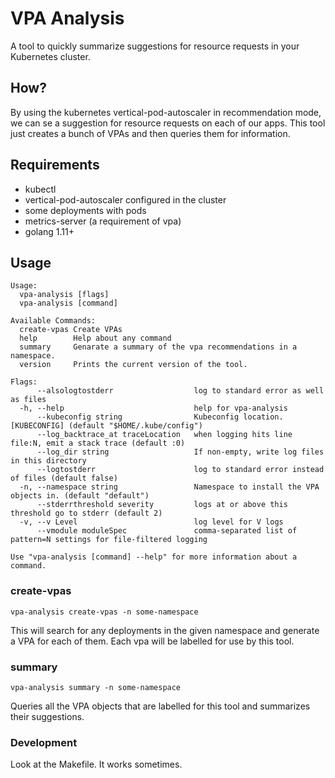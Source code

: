 # VPA Analysis

A tool to quickly summarize suggestions for resource requests in your Kubernetes cluster.

## How?

By using the kubernetes vertical-pod-autoscaler in recommendation mode, we can se a suggestion for resource requests on each of our apps.  This tool just creates a bunch of VPAs and then queries them for information.

## Requirements

* kubectl
* vertical-pod-autoscaler configured in the cluster
* some deployments with pods
* metrics-server (a requirement of vpa)
* golang 1.11+

## Usage

```
Usage:
  vpa-analysis [flags]
  vpa-analysis [command]

Available Commands:
  create-vpas Create VPAs
  help        Help about any command
  summary     Genarate a summary of the vpa recommendations in a namespace.
  version     Prints the current version of the tool.

Flags:
      --alsologtostderr                  log to standard error as well as files
  -h, --help                             help for vpa-analysis
      --kubeconfig string                Kubeconfig location. [KUBECONFIG] (default "$HOME/.kube/config")
      --log_backtrace_at traceLocation   when logging hits line file:N, emit a stack trace (default :0)
      --log_dir string                   If non-empty, write log files in this directory
      --logtostderr                      log to standard error instead of files (default false)
  -n, --namespace string                 Namespace to install the VPA objects in. (default "default")
      --stderrthreshold severity         logs at or above this threshold go to stderr (default 2)
  -v, --v Level                          log level for V logs
      --vmodule moduleSpec               comma-separated list of pattern=N settings for file-filtered logging

Use "vpa-analysis [command] --help" for more information about a command.
```

### create-vpas

```vpa-analysis create-vpas -n some-namespace```

This will search for any deployments in the given namespace and generate a VPA for each of them.  Each vpa will be labelled for use by this tool.

### summary

```vpa-analysis summary -n some-namespace```

Queries all the VPA objects that are labelled for this tool and summarizes their suggestions.

### Development

Look at the Makefile.  It works sometimes.
